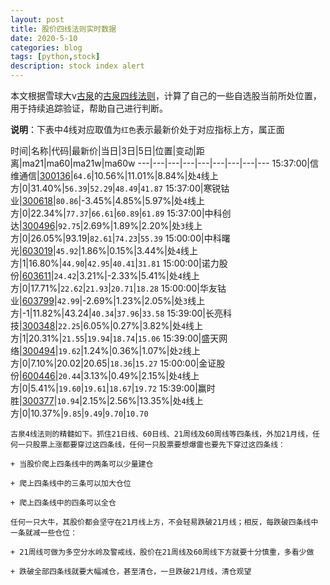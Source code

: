 ```yaml
---
layout: post
title: 股价四线法则实时数据
date: 2020-5-10
categories: blog
tags: [python,stock]
description: stock index alert
---
```



本文根据雪球大v[古泉](https://xueqiu.com/u/7148646888)的[古泉四线法则](https://xueqiu.com/7148646888/130498192)，计算了自己的一些自选股当前所处位置，用于持续追踪验证，帮助自己进行判断。

**说明**：下表中4线对应取值为`红色`表示最新价处于对应指标上方，属正面

时间|名称|代码|最新价|当日|3日|5日|位置|变动|距离|ma21|ma60|ma21w|ma60w
---|---|---|---|---|---|---|---|---
15:37:00|信维通信|[300136](https://xueqiu.com/S/SZ300136)|`64.6`|10.56%|11.01%|8.84%|处`4`线上方|0|31.40%|`56.39`|`52.29`|`48.49`|`41.87`
15:37:00|寒锐钴业|[300618](https://xueqiu.com/S/SZ300618)|`80.86`|-3.45%|4.85%|5.97%|处`4`线上方|0|22.34%|`77.37`|`66.61`|`60.89`|`61.89`
15:37:00|中科创达|[300496](https://xueqiu.com/S/SZ300496)|`92.75`|2.69%|1.89%|2.20%|处`3`线上方|0|26.05%|93.19|`82.61`|`74.23`|`55.39`
15:00:00|中科曙光|[603019](https://xueqiu.com/S/SH603019)|`45.92`|1.86%|0.15%|3.44%|处`4`线上方|1|16.80%|`44.90`|`42.95`|`40.41`|`31.81`
15:00:00|诺力股份|[603611](https://xueqiu.com/S/SH603611)|`24.42`|3.21%|-2.33%|5.41%|处`4`线上方|0|17.71%|`22.62`|`21.93`|`20.71`|`18.28`
15:00:00|华友钴业|[603799](https://xueqiu.com/S/SH603799)|`42.99`|-2.69%|1.23%|2.05%|处`3`线上方|-1|11.82%|43.24|`40.34`|`37.96`|`33.58`
15:39:00|长亮科技|[300348](https://xueqiu.com/S/SZ300348)|`22.25`|6.05%|0.27%|3.82%|处`4`线上方|1|20.31%|`21.55`|`19.94`|`18.74`|`15.06`
15:39:00|盛天网络|[300494](https://xueqiu.com/S/SZ300494)|`19.62`|1.24%|0.36%|1.07%|处`2`线上方|0|7.10%|20.02|20.65|`18.36`|`15.27`
15:00:00|金证股份|[600446](https://xueqiu.com/S/SH600446)|`20.44`|3.13%|0.49%|2.15%|处`4`线上方|0|5.41%|`19.60`|`19.61`|`18.67`|`19.72`
15:39:00|赢时胜|[300377](https://xueqiu.com/S/SZ300377)|`10.94`|2.15%|2.56%|13.35%|处`4`线上方|0|10.37%|`9.85`|`9.49`|`9.70`|`10.70`

```
古泉4线法则的精髓如下。抓住21日线、60日线、21周线及60周线等四条线，外加21月线，任何一只股票上涨都要穿过这四条线，任何一只股票要想爆雷也要先下穿过这四条线：

+ 当股价爬上四条线中的两条可以少量建仓

+ 爬上四条线中的三条可以加大仓位

+ 爬上四条线中的四条可以全仓

任何一只大牛，其股价都会坚守在21月线上方，不会轻易跌破21月线；相反，每跌破四条线中一条就减一些仓位：

+ 21周线可做为多空分水岭及警戒线，股价在21周线及60周线下方就要十分慎重，多看少做

+ 跌破全部四条线就要大幅减仓，甚至清仓，一旦跌破21月线，清仓观望
```